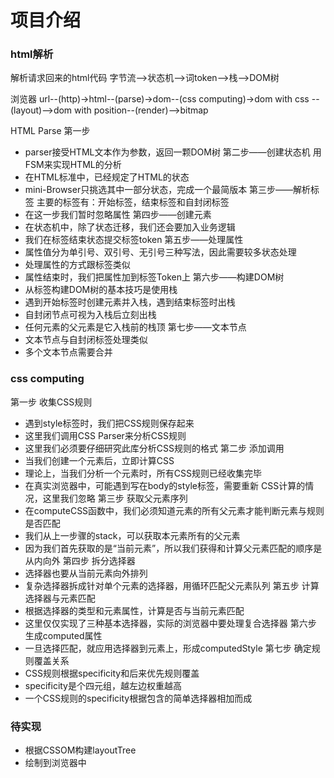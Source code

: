 # 项目介绍

### html解析

解析请求回来的html代码
字节流-->状态机-->词token-->栈-->DOM树

浏览器
url--(http)->html--(parse)->dom--(css computing)->dom with css --(layout)-->dom with position--(render)-->bitmap

HTML Parse
第一步
- parser接受HTML文本作为参数，返回一颗DOM树
第二步——创建状态机
用FSM来实现HTML的分析
- 在HTML标准中，已经规定了HTML的状态
- mini-Browser只挑选其中一部分状态，完成一个最简版本
第三步——解析标签
主要的标签有：开始标签，结束标签和自封闭标签
- 在这一步我们暂时忽略属性
第四步——创建元素
- 在状态机中，除了状态迁移，我们还会要加入业务逻辑
- 我们在标签结束状态提交标签token
第五步——处理属性
- 属性值分为单引号、双引号、无引号三种写法，因此需要较多状态处理
- 处理属性的方式跟标签类似
- 属性结束时，我们把属性加到标签Token上
第六步——构建DOM树
- 从标签构建DOM树的基本技巧是使用栈
- 遇到开始标签时创建元素并入栈，遇到结束标签时出栈
- 自封闭节点可视为入栈后立刻出栈
- 任何元素的父元素是它入栈前的栈顶
第七步——文本节点
- 文本节点与自封闭标签处理类似
- 多个文本节点需要合并

### css computing

第一步 收集CSS规则
- 遇到style标签时，我们把CSS规则保存起来
- 这里我们调用CSS Parser来分析CSS规则
- 这里我们必须要仔细研究此库分析CSS规则的格式
第二步 添加调用
- 当我们创建一个元素后，立即计算CSS
- 理论上，当我们分析一个元素时，所有CSS规则已经收集完毕
- 在真实浏览器中，可能遇到写在body的style标签，需要重新
CSS计算的情况，这里我们忽略
第三步 获取父元素序列
- 在computeCSS函数中，我们必须知道元素的所有父元素才能判断元素与规则是否匹配
- 我们从上一步骤的stack，可以获取本元素所有的父元素
- 因为我们首先获取的是“当前元素”，所以我们获得和计算父元素匹配的顺序是从内向外
第四步 拆分选择器
- 选择器也要从当前元素向外排列
- 复杂选择器拆成针对单个元素的选择器，用循环匹配父元素队列
第五步 计算选择器与元素匹配
- 根据选择器的类型和元素属性，计算是否与当前元素匹配
- 这里仅仅实现了三种基本选择器，实际的浏览器中要处理复合选择器
第六步 生成computed属性
- 一旦选择匹配，就应用选择器到元素上，形成computedStyle
第七步 确定规则覆盖关系
- CSS规则根据specificity和后来优先规则覆盖
- specificity是个四元组，越左边权重越高
- 一个CSS规则的specificity根据包含的简单选择器相加而成

### 待实现

- 根据CSSOM构建layoutTree
- 绘制到浏览器中